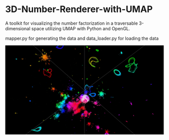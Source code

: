 # 3D-Number-Renderer-with-UMAP
A toolkit for visualizing the number factorization in a traversable 3-dimensional space utilizing UMAP with Python and OpenGL.

mapper.py for generating the data
and data_loader.py for loading the data

![umap_renderer](/screenshot/0.jpg)